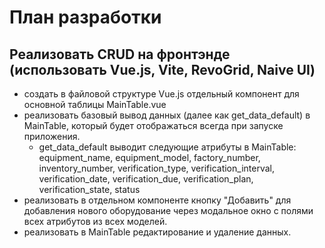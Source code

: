 # План разработки

## Реализовать CRUD на фронтэнде (использовать Vue.js, Vite, RevoGrid, Naive UI)
  - создать в файловой структуре Vue.js отдельный компонент для основной таблицы MainTable.vue
  - реализовать базовый вывод данных (далее как get_data_default) в MainTable, который будет отображаться всегда при запуске приложения.
    - get_data_default выводит следующие атрибуты в MainTable: equipment_name, equipment_model, factory_number, inventory_number, verification_type, verification_interval, verification_date, verification_due, verification_plan, verification_state, status
  - реализовать в отдельном компоненте кнопку "Добавить" для добавления нового оборудование через модальное окно с полями всех атрибутов из всех моделей.
  - реализовать в MainTable редактирование и удаление данных.
